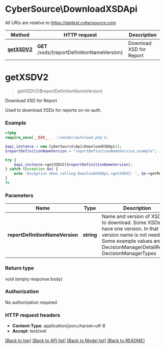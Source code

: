 # CyberSource\DownloadXSDApi

All URIs are relative to *https://apitest.cybersource.com*

Method | HTTP request | Description
------------- | ------------- | -------------
[**getXSDV2**](DownloadXSDApi.md#getXSDV2) | **GET** /xsds/{reportDefinitionNameVersion} | Download XSD for Report


# **getXSDV2**
> getXSDV2($reportDefinitionNameVersion)

Download XSD for Report

Used to download XSDs for reports on no-auth.

### Example
```php
<?php
require_once(__DIR__ . '/vendor/autoload.php');

$api_instance = new CyberSource\Api\DownloadXSDApi();
$reportDefinitionNameVersion = "reportDefinitionNameVersion_example"; // string | Name and version of XSD file to download. Some XSDs only have one version. In that case version name is not needed. Some example values are DecisionManagerDetailReport, DecisionManagerTypes

try {
    $api_instance->getXSDV2($reportDefinitionNameVersion);
} catch (Exception $e) {
    echo 'Exception when calling DownloadXSDApi->getXSDV2: ', $e->getMessage(), PHP_EOL;
}
?>
```

### Parameters

Name | Type | Description  | Notes
------------- | ------------- | ------------- | -------------
 **reportDefinitionNameVersion** | **string**| Name and version of XSD file to download. Some XSDs only have one version. In that case version name is not needed. Some example values are DecisionManagerDetailReport, DecisionManagerTypes |

### Return type

void (empty response body)

### Authorization

No authorization required

### HTTP request headers

 - **Content-Type**: application/json;charset=utf-8
 - **Accept**: text/xml

[[Back to top]](#) [[Back to API list]](../../README.md#documentation-for-api-endpoints) [[Back to Model list]](../../README.md#documentation-for-models) [[Back to README]](../../README.md)

